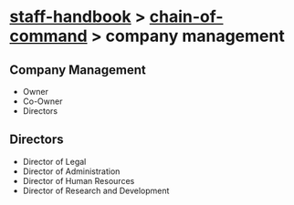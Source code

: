 # [staff-handbook](../../README.md) > [chain-of-command](./chain-of-command.md) > company management

## Company Management
- Owner
- Co-Owner
- Directors

## Directors
- Director of Legal
- Director of Administration
- Director of Human Resources
- Director of Research and Development
